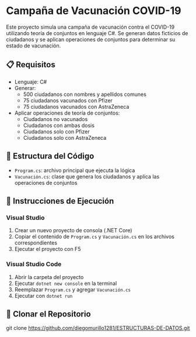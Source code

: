 # Campaña de Vacunación COVID-19

Este proyecto simula una campaña de vacunación contra el COVID-19 utilizando teoría de conjuntos en lenguaje C#. Se generan datos ficticios de ciudadanos y se aplican operaciones de conjuntos para determinar su estado de vacunación.

## 📋 Requisitos

- Lenguaje: C#
- Generar:
  - 500 ciudadanos con nombres y apellidos comunes
  - 75 ciudadanos vacunados con Pfizer
  - 75 ciudadanos vacunados con AstraZeneca
- Aplicar operaciones de teoría de conjuntos:
  - Ciudadanos no vacunados
  - Ciudadanos con ambas dosis
  - Ciudadanos solo con Pfizer
  - Ciudadanos solo con AstraZeneca

## 📁 Estructura del Código

- `Program.cs`: archivo principal que ejecuta la lógica
- `Vacunación.cs`: clase que genera los ciudadanos y aplica las operaciones de conjuntos

## 🧪 Instrucciones de Ejecución

### Visual Studio

1. Crear un nuevo proyecto de consola (.NET Core)
2. Copiar el contenido de `Program.cs` y `Vacunación.cs` en los archivos correspondientes
3. Ejecutar el proyecto con F5

### Visual Studio Code

1. Abrir la carpeta del proyecto
2. Ejecutar `dotnet new console` en la terminal
3. Reemplazar `Program.cs` y agregar `Vacunación.cs`
4. Ejecutar con `dotnet run`

## 🔗 Clonar el Repositorio

git clone https://github.com/diegomurillo1281/ESTRUCTURAS-DE-DATOS.git
